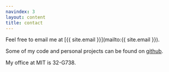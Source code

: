 ```yaml
---
navindex: 3
layout: content
title: contact
---
```


Feel free to email me at [{{ site.email }}](mailto:{{ site.email }}).

Some of my code and personal projects can be found on
[github](http://github.com/bboston7).

My office at MIT is 32-G738.
